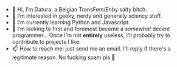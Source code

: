 - 👋 Hi, I’m Datura, a Belgian TransFem/Enby salty bitch.
- 👀 I’m interested in geeky, nerdy and generally sciency stuff.
- 🌱 I’m currently learning Python and Javascript.
- 💞️ I’m looking to first and foremost become a *somewhat* decent programmer… Once I'm not **entirely** useless, I'll probably try to contribute to projects I like.
- 📫 How to reach me: just send me an email. I'll reply if there's a legitimate reason. No fucking spam pls 🙏

<!---
Daturachan/Daturachan is a ✨ special ✨ repository because its `README.md` (this file) appears on your GitHub profile.
You can click the Preview link to take a look at your changes.
--->
